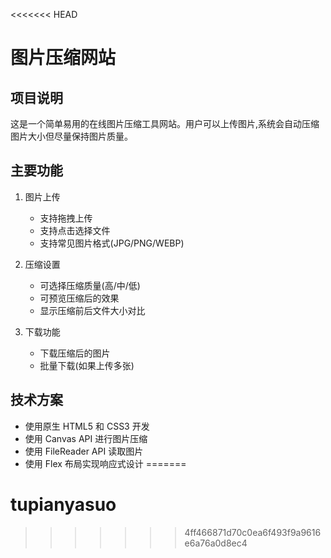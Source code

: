 <<<<<<< HEAD
# 图片压缩网站

## 项目说明
这是一个简单易用的在线图片压缩工具网站。用户可以上传图片,系统会自动压缩图片大小但尽量保持图片质量。

## 主要功能
1. 图片上传
   - 支持拖拽上传
   - 支持点击选择文件
   - 支持常见图片格式(JPG/PNG/WEBP)
   
2. 压缩设置
   - 可选择压缩质量(高/中/低)
   - 可预览压缩后的效果
   - 显示压缩前后文件大小对比

3. 下载功能
   - 下载压缩后的图片
   - 批量下载(如果上传多张)

## 技术方案
- 使用原生 HTML5 和 CSS3 开发
- 使用 Canvas API 进行图片压缩
- 使用 FileReader API 读取图片
- 使用 Flex 布局实现响应式设计 
=======
# tupianyasuo
>>>>>>> 4ff466871d70c0ea6f493f9a9616e6a76a0d8ec4
